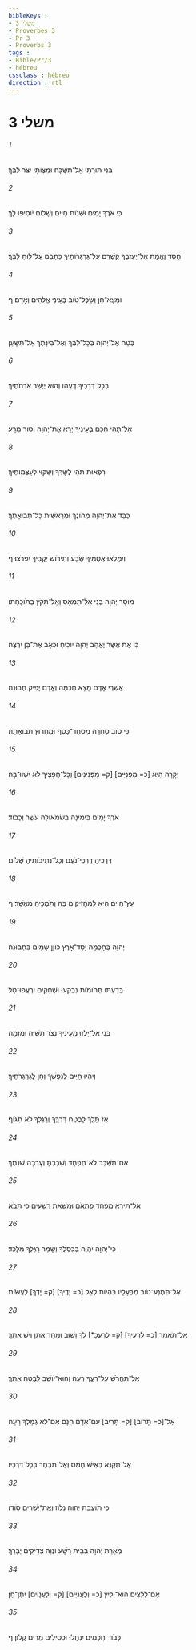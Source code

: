 ```yaml
---
bibleKeys : 
- משלי 3
- Proverbes 3
- Pr 3
- Proverbs 3
tags : 
- Bible/Pr/3
- hébreu
cssclass : hébreu
direction : rtl
---
```


# משלי 3

###### 1
בְּנִי תֹּורָתִי אַל־תִּשְׁכָּח וּמִצְוֹתַי יִצֹּר לִבֶּךָ׃
###### 2
כִּי אֹרֶךְ יָמִים וּשְׁנֹות חַיִּים וְשָׁלֹום יֹוסִיפוּ לָךְ׃
###### 3
חֶסֶד וֶאֱמֶת אַל־יַעַזְבֻךָ קָשְׁרֵם עַל־גַּרְגְּרֹותֶיךָ כָּתְבֵם עַל־לוּחַ לִבֶּךָ׃
###### 4
וּמְצָא־חֵן וְשֵׂכֶל־טֹוב בְּעֵינֵי אֱלֹהִים וְאָדָם׃ ף
###### 5
בְּטַח אֶל־יְהוָה בְּכָל־לִבֶּךָ וְאֶל־בִּינָתְךָ אַל־תִּשָּׁעֵן׃
###### 6
בְּכָל־דְּרָכֶיךָ דָעֵהוּ וְהוּא יְיַשֵּׁר אֹרְחֹתֶיךָ׃
###### 7
אַל־תְּהִי חָכָם בְּעֵינֶיךָ יְרָא אֶת־יְהוָה וְסוּר מֵרָע׃
###### 8
רִפְאוּת תְּהִי לְשָׁרֶּךָ וְשִׁקּוּי לְעַצְמֹותֶיךָ׃
###### 9
כַּבֵּד אֶת־יְהוָה מֵהֹונֶךָ וּמֵרֵאשִׁית כָּל־תְּבוּאָתֶךָ׃
###### 10
וְיִמָּלְאוּ אֲסָמֶיךָ שָׂבָע וְתִירֹושׁ יְקָבֶיךָ יִפְרֹצוּ׃ ף
###### 11
מוּסַר יְהוָה בְּנִי אַל־תִּמְאָס וְאַל־תָּקֹץ בְּתֹוכַחְתֹּו׃
###### 12
כִּי אֶת אֲשֶׁר יֶאֱהַב יְהוָה יֹוכִיחַ וּכְאָב אֶת־בֵּן יִרְצֶה׃
###### 13
אַשְׁרֵי אָדָם מָצָא חָכְמָה וְאָדָם יָפִיק תְּבוּנָה׃
###### 14
כִּי טֹוב סַחְרָהּ מִסְּחַר־כָּסֶף וּמֵחָרוּץ תְּבוּאָתָהּ׃
###### 15
יְקָרָה הִיא [כ= מִפְּנִיִּים] [ק= מִפְּנִינִים] וְכָל־חֲפָצֶיךָ לֹא יִשְׁווּ־בָהּ׃
###### 16
אֹרֶךְ יָמִים בִּימִינָהּ בִּשְׂמֹאולָהּ עֹשֶׁר וְכָבֹוד׃
###### 17
דְּרָכֶיהָ דַרְכֵי־נֹעַם וְכָל־נְתִיבֹותֶיהָ שָׁלֹום׃
###### 18
עֵץ־חַיִּים הִיא לַמַּחֲזִיקִים בָּהּ וְתֹמְכֶיהָ מְאֻשָּׁר׃ ף
###### 19
יְהוָה בְּחָכְמָה יָסַד־אָרֶץ כֹּוןֵן שָׁמַיִם בִּתְבוּנָה׃
###### 20
בְּדַעְתֹּו תְּהֹומֹות נִבְקָעוּ וּשְׁחָקִים יִרְעֲפוּ־טָל׃
###### 21
בְּנִי אַל־יָלֻזוּ מֵעֵינֶיךָ נְצֹר תֻּשִׁיָּה וּמְזִמָּה׃
###### 22
וְיִהְיוּ חַיִּים לְנַפְשֶׁךָ וְחֵן לְגַרְגְּרֹתֶיךָ׃
###### 23
אָז תֵּלֵךְ לָבֶטַח דַּרְךֶּךָ וְרַגְלְךָ לֹא תִגֹּוף׃
###### 24
אִם־תִּשְׁכַּב לֹא־תִפְחָד וְשָׁכַבְתָּ וְעָרְבָה שְׁנָתֶךָ׃
###### 25
אַל־תִּירָא מִפַּחַד פִּתְאֹם וּמִשֹּׁאַת רְשָׁעִים כִּי תָבֹא׃
###### 26
כִּי־יְהוָה יִהְיֶה בְכִסְלֶךָ וְשָׁמַר רַגְלְךָ מִלָּכֶד׃
###### 27
אַל־תִּמְנַע־טֹוב מִבְּעָלָיו בִּהְיֹות לְאֵל [כ= יָדֶיךָ] [ק= יָדְךָ] לַעֲשֹׂות׃
###### 28
אַל־תֹּאמַר [כ= לְרֵעֶיךָ] [ק= לְרֵעֲכָ*] לֵךְ וָשׁוּב וּמָחָר אֶתֵּן וְיֵשׁ אִתָּךְ׃
###### 29
אַל־תַּחֲרֹשׁ עַל־רֵעֲךָ רָעָה וְהוּא־יֹושֵׁב לָבֶטַח אִתָּךְ׃
###### 30
אַל־[כ= תָּרֹוב] [ק= תָּרִיב] עִם־אָדָם חִנָּם אִם־לֹא גְמָלְךָ רָעָה׃
###### 31
אַל־תְּקַנֵּא בְּאִישׁ חָמָס וְאַל־תִּבְחַר בְּכָל־דְּרָכָיו׃
###### 32
כִּי תֹועֲבַת יְהוָה נָלֹוז וְאֶת־יְשָׁרִים סֹודֹו׃
###### 33
מְאֵרַת יְהוָה בְּבֵית רָשָׁע וּנְוֵה צַדִּיקִים יְבָרֵךְ׃
###### 34
אִם־לַלֵּצִים הוּא־יָלִיץ [כ= וְלַעֲנִיִּים] [ק= וְלַעֲנָוִים] יִתֶּן־חֵן׃
###### 35
כָּבֹוד חֲכָמִים יִנְחָלוּ וּכְסִילִים מֵרִים קָלֹון׃ ף
